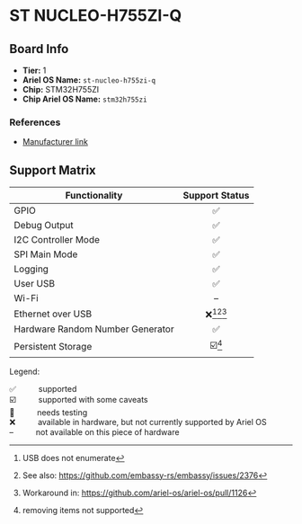 # ST NUCLEO-H755ZI-Q

## Board Info

- **Tier:** 1
- **Ariel OS Name:** `st-nucleo-h755zi-q`
- **Chip:** STM32H755ZI
- **Chip Ariel OS Name:** `stm32h755zi`

### References

- [Manufacturer link](https://web.archive.org/web/20240524105149/https://www.st.com/en/evaluation-tools/nucleo-h755zi-q.html)

## Support Matrix

|Functionality|Support Status|
|---|:---:|
|GPIO|<span title="supported">✅</span>|
|Debug Output|<span title="supported">✅</span>|
|I2C Controller Mode|<span title="supported">✅</span>|
|SPI Main Mode|<span title="supported">✅</span>|
|Logging|<span title="supported">✅</span>|
|User USB|<span title="supported">✅</span>|
|Wi-Fi|<span title="not available on this piece of hardware">–</span>|
|Ethernet over USB|<span title="available in hardware, but not currently supported by Ariel OS">❌</span>[^USB does not enumerate][^See also: https://github.com/embassy-rs/embassy/issues/2376][^Workaround in: https://github.com/ariel-os/ariel-os/pull/1126]|
|Hardware Random Number Generator|<span title="supported">✅</span>|
|Persistent Storage|<span title="supported with some caveats">☑️</span>[^removing items not supported]|

<p>Legend:</p>

<dl>
  <div>
    <dt>✅</dt><dd>supported</dd>
  </div>
  <div>
    <dt>☑️</dt><dd>supported with some caveats</dd>
  </div>
  <div>
    <dt>🚦</dt><dd>needs testing</dd>
  </div>
  <div>
    <dt>❌</dt><dd>available in hardware, but not currently supported by Ariel OS</dd>
  </div>
  <div>
    <dt>–</dt><dd>not available on this piece of hardware</dd>
  </div>
</dl>
<style>
dt, dd {
  display: inline;
}
</style>


[^USB does not enumerate]: USB does not enumerate
[^See also: https://github.com/embassy-rs/embassy/issues/2376]: See also: https://github.com/embassy-rs/embassy/issues/2376
[^Workaround in: https://github.com/ariel-os/ariel-os/pull/1126]: Workaround in: https://github.com/ariel-os/ariel-os/pull/1126
[^removing items not supported]: removing items not supported